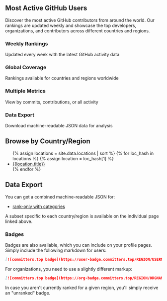 ## Most Active GitHub Users

Discover the most active GitHub contributors from around the world. Our rankings are updated weekly and showcase the top developers, organizations, and contributors across different countries and regions.


### Weekly Rankings
Updated every week with the latest GitHub activity data

### Global Coverage
Rankings available for countries and regions worldwide

### Multiple Metrics
View by commits, contributions, or all activity

### Data Export
Download machine-readable JSON data for analysis

## Browse by Country/Region

<ul class="country-list">
{% assign locations = site.data.locations | sort %}
{% for loc_hash in locations %}
  {% assign location = loc_hash[1] %}
  <li><a href="{{location.page | remove: '.html'}}">{{location.title}}</a></li>
{% endfor %}
</ul>

## Data Export

You can get a combined machine-readable JSON for:
<ul>
<li><a href="rank_only.json"> rank-only with categories</a></li>
</ul>
A subset specific to each country/region is available on the individual page linked above.

### Badges

Badges are also available, which you can include on your profile pages. Simply include the following markdown for users:
```markdown
[![committers.top badge](https://user-badge.committers.top/REGION/USERNAME.svg)](https://user-badge.committers.top/REGION/USERNAME)
```
For organizations, you need to use a slightly different markup:
```markdown
[![committers.top badge](https://org-badge.committers.top/REGION/ORGNAME.svg)](https://org-badge.committers.top/REGION/ORGNAME)
```
In case you aren't currently ranked for a given region, you'll simply receive an "unranked" badge.
